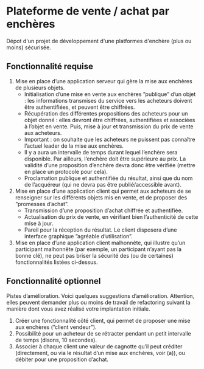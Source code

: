 # Plateforme de vente / achat par enchères

Dépot d'un projet de développement d'une platformes d'enchère (plus ou moins) sécurisée.

## Fonctionnalité requise

1. Mise en place d’une application serveur qui gère la mise aux enchères de plusieurs objets.
    - Initialisation d’une mise en vente aux enchères ”publique” d’un objet : les informations transmises du
service vers les acheteurs doivent être authentifiées, et peuvent être chiffrées.
    - Récupération des différentes propositions des acheteurs pour un objet donné : elles devront être chiffrées, authentifiées et associées à l’objet en vente. Puis, mise à jour et transmission du prix de vente aux
acheteurs.
    - Important : on souhaite que les acheteurs ne puissent pas connaître l’actuel leader de la mise aux enchères.
    - Il y a aura un intervalle de temps durant lequel l’enchère sera disponible. Par ailleurs, l’enchère doit être
supérieure au prix. La validité d’une proposition d’enchère devra donc être vérifiée (mettre en place un
protocole pour cela).
    - Proclamation publique et authentifiée du résultat, ainsi que du nom de l’acquéreur (qui ne devra pas être
publié/accessible avant).
2. Mise en place d’une application client qui permet aux acheteurs de se renseigner sur les différents objets mis
en vente, et de proposer des ”promesses d’achat”.
    - Transmission d’une proposition d’achat chiffrée et authentifiée.
    - Actualisation du prix de vente, en vérifiant bien l’authenticité de cette mise à jour.
    - Pareil pour la réception du résultat.
Le client disposera d’une interface graphique ”agréable d’utilisation”.
3. Mise en place d’une application client malhonnête, qui illustre qu’un participant malhonnête (par exemple,
un participant n’ayant pas la bonne clé), ne peut pas briser la sécurité des (ou de certaines) fonctionnalités
listées ci-dessus.

## Fonctionnalité optionnel

Pistes d’amélioration. Voici quelques suggestions d’amélioration. Attention, elles peuvent demander plus ou moins de travail de refactoring suivant la manière dont vous avez réalisé votre implantation initiale.

1. Créer une fonctionnalité côté client, qui permet de proposer une mise aux enchères (”client vendeur”).
2. Possibilité pour un acheteur de se rétracter pendant un petit intervalle de temps (disons, 10 secondes).
3. Associer à chaque client une valeur de cagnotte qu’il peut créditer (directement, ou via le résultat d’un mise
aux enchères, voir (a)), ou débiter pour une proposition d’achat.